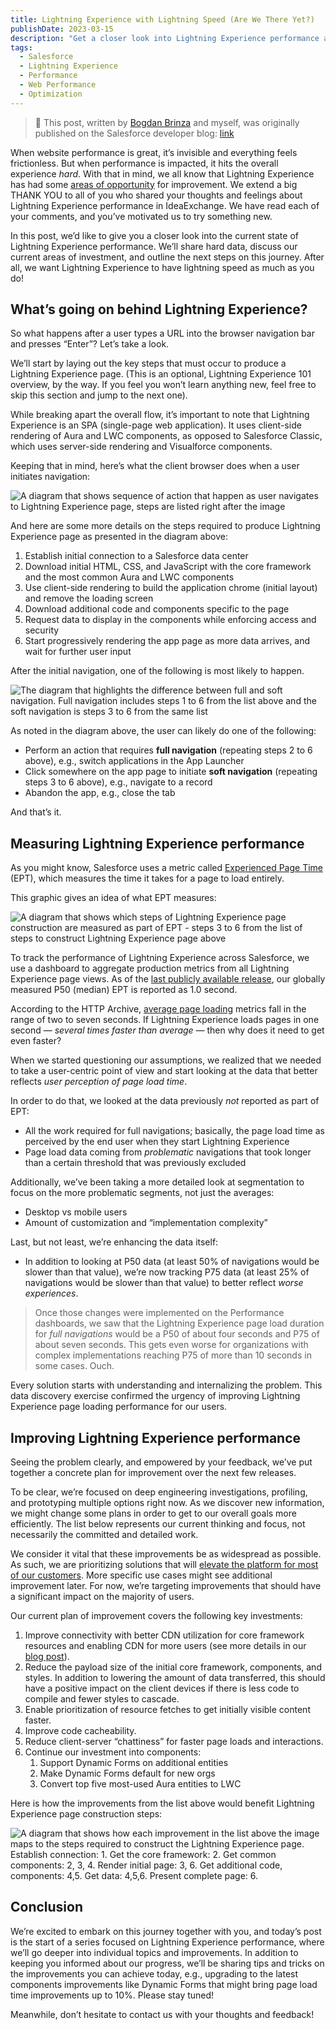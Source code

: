 ```yaml
---
title: Lightning Experience with Lightning Speed (Are We There Yet?)
publishDate: 2023-03-15
description: "Get a closer look into Lightning Experience performance and the next steps planned in the next few releases."
tags:
  - Salesforce
  - Lightning Experience
  - Performance
  - Web Performance
  - Optimization
---
```


> 📝 This post, written by [Bogdan Brinza](https://www.linkedin.com/in/bogdan-brinza/) and myself, was originally published on the Salesforce developer blog: [link](https://developer.salesforce.com/blogs/2023/03/lightning-experience-with-lightning-speed-are-we-there-yet)

When website performance is great, it’s invisible and everything feels frictionless. But when performance is impacted, it hits the overall experience _hard_. With that in mind, we all know that Lightning Experience has had some [areas of opportunity](https://ideas.salesforce.com/s/idea/a0B8W00000GdcZVUAZ/lightning-experience-lex-lightning-speed-please) for improvement. We extend a big THANK YOU to all of you who shared your thoughts and feelings about Lightning Experience performance in IdeaExchange. We have read each of your comments, and you’ve motivated us to try something new.

In this post, we’d like to give you a closer look into the current state of Lightning Experience performance. We’ll share hard data, discuss our current areas of investment, and outline the next steps on this journey. After all, we want Lightning Experience to have lightning speed as much as you do!

## What’s going on behind Lightning Experience?

So what happens after a user types a URL into the browser navigation bar and presses “Enter”? Let’s take a look.

We’ll start by laying out the key steps that must occur to produce a Lightning Experience page. (This is an optional, Lightning Experience 101 overview, by the way. If you feel you won’t learn anything new, feel free to skip this section and jump to the next one).

While breaking apart the overall flow, it’s important to note that Lightning Experience is an SPA (single-page web application). It uses client-side rendering of Aura and LWC components, as opposed to Salesforce Classic, which uses server-side rendering and Visualforce components.

Keeping that in mind, here’s what the client browser does when a user initiates navigation:

![A diagram that shows sequence of action that happen as user navigates to Lightning Experience page, steps are listed right after the image](./page-load-sequence.png)

And here are some more details on the steps required to produce Lightning Experience page as presented in the diagram above:

1.  Establish initial connection to a Salesforce data center
2.  Download initial HTML, CSS, and JavaScript with the core framework and the most common Aura and LWC components
3.  Use client-side rendering to build the application chrome (initial layout) and remove the loading screen
4.  Download additional code and components specific to the page
5.  Request data to display in the components while enforcing access and security
6.  Start progressively rendering the app page as more data arrives, and wait for further user input

After the initial navigation, one of the following is most likely to happen.

![The diagram that highlights the difference between full and soft navigation. Full navigation includes steps 1 to 6 from the list above and the soft navigation is steps 3 to 6 from the same list](./page-load-sequence-annotated.png)

As noted in the diagram above, the user can likely do one of the following:

- Perform an action that requires **full navigation** (repeating steps 2 to 6 above), e.g., switch applications in the App Launcher
- Click somewhere on the app page to initiate **soft navigation** (repeating steps 3 to 6 above), e.g., navigate to a record
- Abandon the app, e.g., close the tab

And that’s it.

## Measuring Lightning Experience performance

As you might know, Salesforce uses a metric called [Experienced Page Time](https://help.salesforce.com/s/articleView?id=xcloud.technical_requirements_ept.htm&type=5) (EPT), which measures the time it takes for a page to load entirely.

This graphic gives an idea of what EPT measures:

![A diagram that shows which steps of Lightning Experience page construction are measured as part of EPT - steps 3 to 6 from the list of steps to construct Lightning Experience page above](./page-load-sequence-ept.png)

To track the performance of Lightning Experience across Salesforce, we use a dashboard to aggregate production metrics from all Lightning Experience page views. As of the [last publicly available release](https://help.salesforce.com/s/articleView?id=release-notes.salesforce_release_notes.htm&release=242&type=5), our globally measured P50 (median) EPT is reported as 1.0 second.

According to the HTTP Archive, [average page loading](https://httparchive.org/reports/loading-speed) metrics fall in the range of two to seven seconds. If Lightning Experience loads pages in one second — _several times faster than average_ — then why does it need to get even faster?

When we started questioning our assumptions, we realized that we needed to take a user-centric point of view and start looking at the data that better reflects _user perception of page load time_.

In order to do that, we looked at the data previously _not_ reported as part of EPT:

- All the work required for full navigations; basically, the page load time as perceived by the end user when they start Lightning Experience
- Page load data coming from _problematic_ navigations that took longer than a certain threshold that was previously excluded

Additionally, we’ve been taking a more detailed look at segmentation to focus on the more problematic segments, not just the averages:

- Desktop vs mobile users
- Amount of customization and “implementation complexity”

Last, but not least, we’re enhancing the data itself:

- In addition to looking at P50 data (at least 50% of navigations would be slower than that value), we’re now tracking P75 data (at least 25% of navigations would be slower than that value) to better reflect _worse experiences_.

> Once those changes were implemented on the Performance dashboards, we saw that the Lightning Experience page load duration for _full_ _navigations_ would be a P50 of about four seconds and P75 of about seven seconds. This gets even worse for organizations with complex implementations reaching P75 of more than 10 seconds in some cases. Ouch.

Every solution starts with understanding and internalizing the problem. This data discovery exercise confirmed the urgency of improving Lightning Experience page loading performance for our users.

## Improving Lightning Experience performance

Seeing the problem clearly, and empowered by your feedback, we’ve put together a concrete plan for improvement over the next few releases.

To be clear, we’re focused on deep engineering investigations, profiling, and prototyping multiple options right now. As we discover new information, we might change some plans in order to get to our overall goals more efficiently. The list below represents our current thinking and focus, not necessarily the committed and detailed work.

We consider it vital that these improvements be as widespread as possible. As such, we are prioritizing solutions that will [elevate the platform for most of our customers](https://en.wikipedia.org/wiki/A_rising_tide_lifts_all_boats). More specific use cases might see additional improvement later. For now, we’re targeting improvements that should have a significant impact on the majority of users.

Our current plan of improvement covers the following key investments:

1.  Improve connectivity with better CDN utilization for core framework resources and enabling CDN for more users (see more details in our [blog post](https://developer.salesforce.com/blogs/2023/03/enable-cdn-to-load-lightning-experience-faster)).
2.  Reduce the payload size of the initial core framework, components, and styles. In addition to lowering the amount of data transferred, this should have a positive impact on the client devices if there is less code to compile and fewer styles to cascade.
3.  Enable prioritization of resource fetches to get initially visible content faster.
4.  Improve code cacheability.
5.  Reduce client-server “chattiness” for faster page loads and interactions.
6.  Continue our investment into components:
    1.  Support Dynamic Forms on additional entities
    2.  Make Dynamic Forms default for new orgs
    3.  Convert top five most-used Aura entities to LWC

Here is how the improvements from the list above would benefit Lightning Experience page construction steps:

![A diagram that shows how each improvement in the list above the image maps to the steps required to construct the Lightning Experience page. Establish connection: 1. Get the core framework: 2. Get common components: 2, 3, 4. Render initial page: 3, 6. Get additional code, components: 4,5. Get data: 4,5,6. Present complete page: 6.](./page-load-sequence-improvements.png)

## Conclusion

We’re excited to embark on this journey together with you, and today’s post is the start of a series focused on Lightning Experience performance, where we’ll go deeper into individual topics and improvements. In addition to keeping you informed about our progress, we’ll be sharing tips and tricks on the improvements you can achieve today, e.g., upgrading to the latest components improvements like Dynamic Forms that might bring page load time improvements up to 10%. Please stay tuned!

Meanwhile, don’t hesitate to contact us with your thoughts and feedback!
